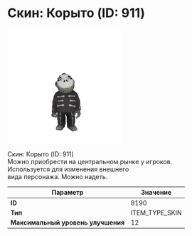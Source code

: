 # Скин: Корыто (ID: 911)

![Item Image](../img/8190.webp?raw=true)

Скин: Корыто (ID: 911)<br>Можно приобрести на центральном рынке у игроков.<br>Используется для изменения внешнего<br>вида персонажа. Можно надеть.


| Параметр | Значение |
|----------|----------|
| **ID** | 8190 |
| **Тип** | ITEM_TYPE_SKIN |
| **Максимальный уровень улучшения** | 12 |

